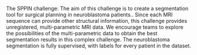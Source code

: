 The SPPIN challenge: The aim of this challenge is to create a segmentation tool for surgical planning in neuroblastoma patients.. Since each MRI sequence can provide other structural information, this challenge provides unregistered, multi-parametric MRI data.  We encourage teams to explore the possibilities of the multi-parametric data to obtain the best segmentation results in this complex challenge. The neuroblastoma segmentation is fully supervised, with labels for every patient in the dataset. 
